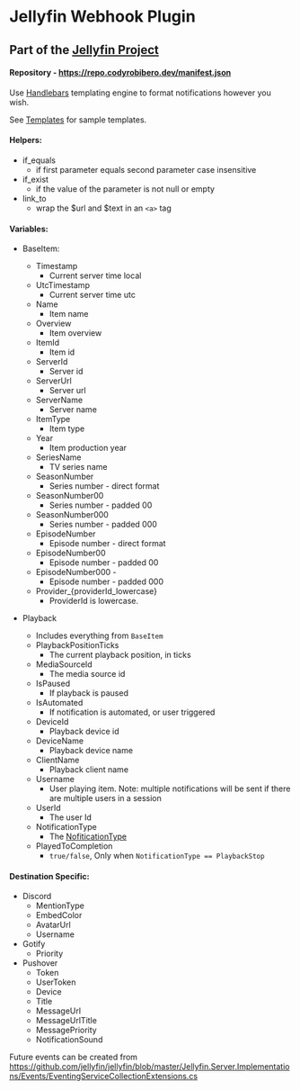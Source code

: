 # Jellyfin Webhook Plugin 
## Part of the [Jellyfin Project](https://jellyfin.org)

#### Repository - https://repo.codyrobibero.dev/manifest.json

Use [Handlebars](https://handlebarsjs.com/guide/) templating engine to format notifications however you wish.

See [Templates](Jellyfin.Plugin.Webhook/Templates) for sample templates.

#### Helpers:

- if_equals
    - if first parameter equals second parameter case insensitive
- if_exist
    - if the value of the parameter is not null or empty
- link_to
    - wrap the $url and $text in an `<a>` tag

#### Variables:

- BaseItem:
    - Timestamp 
      - Current server time local
    - UtcTimestamp 
      - Current server time utc
    - Name 
      - Item name
    - Overview 
      - Item overview
    - ItemId 
      - Item id
    - ServerId 
      - Server id
    - ServerUrl 
      - Server url
    - ServerName 
      - Server name
    - ItemType 
      - Item type
    - Year 
      - Item production year
    - SeriesName 
      - TV series name
    - SeasonNumber 
      - Series number - direct format
    - SeasonNumber00 
      - Series number - padded 00
    - SeasonNumber000 
      - Series number - padded 000
    - EpisodeNumber 
      - Episode number - direct format
    - EpisodeNumber00 
      - Episode number - padded 00
    - EpisodeNumber000 -
      - Episode number - padded 000
    - Provider_{providerId_lowercase} 
      - ProviderId is lowercase. 
  
- Playback
  - Includes everything from `BaseItem`
  - PlaybackPositionTicks 
    - The current playback position, in ticks
  - MediaSourceId 
    - The media source id
  - IsPaused 
    - If playback is paused
  - IsAutomated 
    - If notification is automated, or user triggered
  - DeviceId 
    - Playback device id
  - DeviceName 
    - Playback device name
  - ClientName 
    - Playback client name
  - Username
    - User playing item. Note: multiple notifications will be sent if there are multiple users in a session
  - UserId
    - The user Id
  - NotificationType
    - The [NofiticationType](Jellyfin.Plugin.Webhook/Destinations/NotificationType.cs)
  - PlayedToCompletion 
    - `true/false`, Only when `NotificationType == PlaybackStop`

#### Destination Specific:
- Discord
    - MentionType
    - EmbedColor
    - AvatarUrl
    - Username
- Gotify
    - Priority
- Pushover
    - Token
    - UserToken
    - Device
    - Title
    - MessageUrl
    - MessageUrlTitle
    - MessagePriority
    - NotificationSound
    

Future events can be created from https://github.com/jellyfin/jellyfin/blob/master/Jellyfin.Server.Implementations/Events/EventingServiceCollectionExtensions.cs